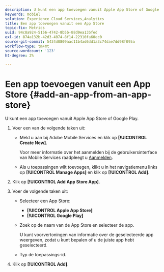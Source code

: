 ```yaml
---
description: U kunt een app toevoegen vanuit Apple App Store of Google Play.
keywords: mobiel
solution: Experience Cloud Services,Analytics
title: Een app toevoegen vanuit een App Store
topic-fix: Metrics
uuid: 94c8a924-5156-4742-8b5b-88d9ea13bfed
exl-id: 874a132b-42d3-4074-8f14-22310fa60ec0
source-git-commit: 5434d8809aac11b4ad6dd1a3c74dae7dd98f095a
workflow-type: tm+mt
source-wordcount: '123'
ht-degree: 2%

---
```


# Een app toevoegen vanuit een App Store {#add-an-app-from-an-app-store}

U kunt een app toevoegen vanuit Apple App Store of Google Play.

1. Voer een van de volgende taken uit:

   * Meld u aan bij Adobe Mobile Services en klik op **[!UICONTROL Create New]**.

      Voor meer informatie over het aanmelden bij de gebruikersinterface van Mobile Services raadpleegt u [Aanmelden](/help/using/gs/gs-signin.md).

   * Als u toepassingen wilt toevoegen, klikt u in het navigatiemenu links op **[!UICONTROL Manage Apps]** en klik op **[!UICONTROL Add]**.

1. Klik op **[!UICONTROL Add App Store App]**.
1. Voer de volgende taken uit:

   * Selecteer een App Store:
      * **[!UICONTROL Apple App Store]**
      * **[!UICONTROL Google Play]**
   * Zoek op de naam van de App Store en selecteer de app.

      U kunt voorvertoningen van informatie over de geselecteerde app weergeven, zodat u kunt bepalen of u de juiste app hebt geselecteerd.

   * Typ de toepassings-id.


1. Klik op **[!UICONTROL Add]**.
